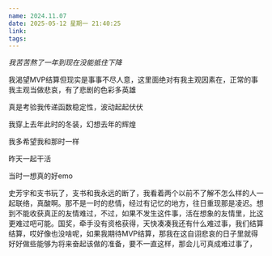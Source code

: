 ```yaml
---
name: 2024.11.07
date: 2025-05-12 星期一 21:40:25
link: 
tags:
---
```


*我苦苦熬了一年到现在没能抵住下降*

我渴望MVP结算但现实是事事不尽人意，这里面绝对有我主观因素在，正常的事我主观当做悲哀，有了悲剧的色彩多英雄

真是考验我传递函数稳定性，波动起起伏伏

我穿上去年此时的冬装，幻想去年的辉煌

我多希望我和那时一样

昨天一起干活

当时一想真的好emo

史芳宇和支书玩了，支书和我永远的断了，我看着两个以前不了解不怎么样的人一起联络，真酸啊。那不是一时的悲情，经过有记忆的地方，往日重现那是凌迟。想到不能收获真正的友情难过，不过，如果不发生这件事，活在想象的友情里，比这更难过吧可能。国奖，牵手没有资格获得，天快凑凑我还有什么难过事，我们结算结算，哎好像也没啥呢，如果我期待MVP结算，那我在这自诩悲哀的日子里就得好好做些能够为将来奋起该做的准备，要不一直这样，那会儿可真成难过事了，